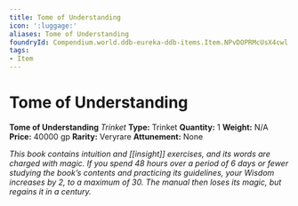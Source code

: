 ```yaml
---
title: Tome of Understanding
icon: ':luggage:'
aliases: Tome of Understanding
foundryId: Compendium.world.ddb-eureka-ddb-items.Item.NPvDOPRMcUsX4cwl
tags:
- Item
---
```


# Tome of Understanding

**Tome of Understanding**
_Trinket_
**Type:** Trinket
**Quantity:** 1
**Weight:** N/A
**Price:** 40000 gp
**Rarity:** Veryrare
**Attunement:** None

*This book contains intuition and [[insight]] exercises, and its words are charged with magic. If you spend 48 hours over a period of 6 days or fewer studying the book’s contents and practicing its guidelines, your Wisdom increases by 2, to a maximum of 30. The manual then loses its magic, but regains it in a century.*